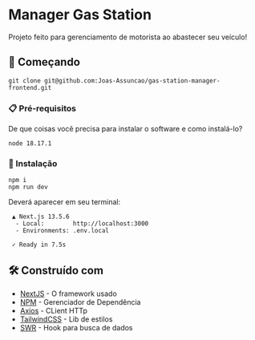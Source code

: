 # Manager Gas Station

Projeto feito para gerenciamento de motorista ao abastecer seu veículo!

## 🚀 Começando

`git clone git@github.com:Joas-Assuncao/gas-station-manager-frontend.git`

### 📋 Pré-requisitos

De que coisas você precisa para instalar o software e como instalá-lo?

```
node 18.17.1
```

### 🔧 Instalação

```
npm i
npm run dev
```

Deverá aparecer em seu terminal:

```
 ▲ Next.js 13.5.6
  - Local:        http://localhost:3000
  - Environments: .env.local

 ✓ Ready in 7.5s
```

## 🛠️ Construído com

- [NextJS](https://nextjs.org/) - O framework usado
- [NPM](https://www.npmjs.com/) - Gerenciador de Dependência
- [Axios](https://axios-http.com/ptbr/docs/intro) - CLient HTTp
- [TailwindCSS](https://tailwindcss.com/) - Lib de estilos
- [SWR](https://swr.vercel.app/pt-BR) - Hook para busca de dados
